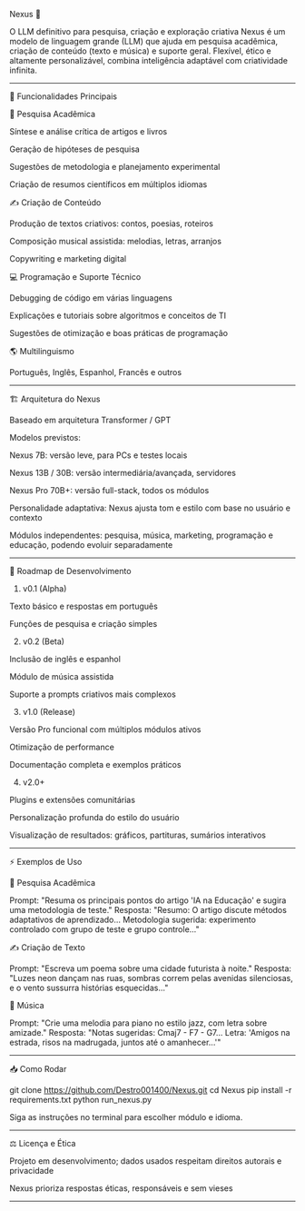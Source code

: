 Nexus 🤖

O LLM definitivo para pesquisa, criação e exploração criativa
Nexus é um modelo de linguagem grande (LLM) que ajuda em pesquisa acadêmica, criação de conteúdo (texto e música) e suporte geral. Flexível, ético e altamente personalizável, combina inteligência adaptável com criatividade infinita.


---

🚀 Funcionalidades Principais

🔬 Pesquisa Acadêmica

Síntese e análise crítica de artigos e livros

Geração de hipóteses de pesquisa

Sugestões de metodologia e planejamento experimental

Criação de resumos científicos em múltiplos idiomas


✍️ Criação de Conteúdo

Produção de textos criativos: contos, poesias, roteiros

Composição musical assistida: melodias, letras, arranjos

Copywriting e marketing digital


💻 Programação e Suporte Técnico

Debugging de código em várias linguagens

Explicações e tutoriais sobre algoritmos e conceitos de TI

Sugestões de otimização e boas práticas de programação


🌎 Multilinguismo

Português, Inglês, Espanhol, Francês e outros



---

🏗 Arquitetura do Nexus

Baseado em arquitetura Transformer / GPT

Modelos previstos:

Nexus 7B: versão leve, para PCs e testes locais

Nexus 13B / 30B: versão intermediária/avançada, servidores

Nexus Pro 70B+: versão full-stack, todos os módulos


Personalidade adaptativa: Nexus ajusta tom e estilo com base no usuário e contexto

Módulos independentes: pesquisa, música, marketing, programação e educação, podendo evoluir separadamente



---

📅 Roadmap de Desenvolvimento

1. v0.1 (Alpha)

Texto básico e respostas em português

Funções de pesquisa e criação simples



2. v0.2 (Beta)

Inclusão de inglês e espanhol

Módulo de música assistida

Suporte a prompts criativos mais complexos



3. v1.0 (Release)

Versão Pro funcional com múltiplos módulos ativos

Otimização de performance

Documentação completa e exemplos práticos



4. v2.0+

Plugins e extensões comunitárias

Personalização profunda do estilo do usuário

Visualização de resultados: gráficos, partituras, sumários interativos





---

⚡ Exemplos de Uso

🔬 Pesquisa Acadêmica

Prompt: "Resuma os principais pontos do artigo 'IA na Educação' e sugira uma metodologia de teste."
Resposta: "Resumo: O artigo discute métodos adaptativos de aprendizado... Metodologia sugerida: experimento controlado com grupo de teste e grupo controle..."

✍️ Criação de Texto

Prompt: "Escreva um poema sobre uma cidade futurista à noite."
Resposta: "Luzes neon dançam nas ruas, sombras correm pelas avenidas silenciosas, e o vento sussurra histórias esquecidas..."

🎵 Música

Prompt: "Crie uma melodia para piano no estilo jazz, com letra sobre amizade."
Resposta: "Notas sugeridas: Cmaj7 - F7 - G7... Letra: 'Amigos na estrada, risos na madrugada, juntos até o amanhecer...'"


---

📥 Como Rodar

git clone https://github.com/Destro001400/Nexus.git
cd Nexus
pip install -r requirements.txt
python run_nexus.py

Siga as instruções no terminal para escolher módulo e idioma.


---

⚖️ Licença e Ética

Projeto em desenvolvimento; dados usados respeitam direitos autorais e privacidade

Nexus prioriza respostas éticas, responsáveis e sem vieses



---